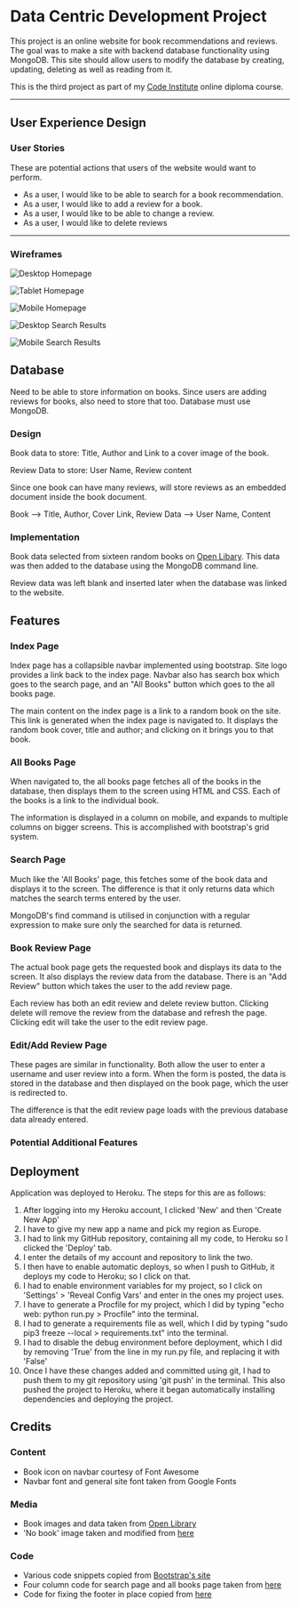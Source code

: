 # Data Centric Development Project

This project is an online website for book recommendations and reviews. The goal was to make a site with backend database functionality using MongoDB. This site should allow users to modify the database by creating, updating, deleting as well as reading from it.

This is the third project as part of my [Code Institute](https://codeinstitute.net/) online diploma course.

---

## User Experience Design

### User Stories

These are potential actions that users of the website would want to perform. 

* As a user, I would like to be able to search for a book recommendation.
* As a user, I would like to add a review for a book.
* As a user, I would like to be able to change a review.
* As a user, I would like to delete reviews

---

### Wireframes

![Desktop Homepage](wireframes/home-desktop.jpg "Desktop Homepage")

![Tablet Homepage](wireframes/home-tablet.jpg "Tablet Homepage")

![Mobile Homepage](wireframes/home-mobile.jpg "Mobile Homepage")

![Desktop Search Results](wireframes/search-desktop.jpg "Desktop Search Results")

![Mobile Search Results](wireframes/search-mobile.jpg "Mobile Search Results")

## Database

Need to be able to store information on books. Since users are adding reviews for books, also need to store that too. Database must use MongoDB.

### Design

Book data to store: Title, Author and Link to a cover image of the book.

Review Data to store: User Name, Review content

Since one book can have many reviews, will store reviews as an embedded document inside the book document.

Book --> Title, Author, Cover Link, Review Data --> User Name, Content


### Implementation

Book data selected from sixteen random books on [Open Libary](openlibrary.org). This data was then added to the database using the MongoDB command line.

Review data was left blank and inserted later when the database was linked to the website. 


## Features

### Index Page

Index page has a collapsible navbar implemented using bootstrap. Site logo provides a link back to the index page. Navbar also has search box which goes to the search page, and an "All Books" button which goes to the all books page.

The main content on the index page is a link to a random book on the site. This link is generated when the index page is navigated to. It displays the random book cover, title and author; and clicking on it brings you to that book.

### All Books Page

When navigated to, the all books page fetches all of the books in the database, then displays them to the screen using HTML and CSS. Each of the books is a link to the individual book.

The information is displayed in a column on mobile, and expands to multiple columns on bigger screens. This is accomplished with bootstrap's grid system.

### Search Page

Much like the 'All Books' page, this fetches some of the book data and displays it to the screen. The difference is that it only returns data which matches the search terms entered by the user.

MongoDB's find command is utilised in conjunction with a regular expression to make sure only the searched for data is returned.

### Book Review Page

The actual book page gets the requested book and displays its data to the screen. It also displays the review data from the database. There is an "Add Review" button which takes the user to the add review page.

Each review has both an edit review and delete review button. Clicking delete will remove the review from the database and refresh the page. Clicking edit will take the user to the edit review page.

### Edit/Add Review Page

These pages are similar in functionality. Both allow the user to enter a username and user review into a form. When the form is posted, the data is stored in the database and then displayed on the book page, which the user is redirected to.

The difference is that the edit review page loads with the previous database data already entered.

### Potential Additional Features


## Deployment

Application was deployed to Heroku. The steps for this are as follows:

1. After logging into my Heroku account, I clicked 'New' and then 'Create New App'
2. I have to give my new app a name and pick my region as Europe.
3. I had to link my GitHub repository, containing all my code, to Heroku so I clicked the 'Deploy' tab.
4. I enter the details of my account and repository to link the two.
5. I then have to enable automatic deploys, so when I push to GitHub, it deploys my code to Heroku; so I click on that.
6. I had to enable environment variables for my project, so I click on 'Settings' > 'Reveal Config Vars' and enter in the ones my project uses.
7. I have to generate a Procfile for my project, which I did by typing "echo web: python run.py > Procfile" into the terminal.
8. I had to generate a requirements file as well, which I did by typing "sudo pip3 freeze --local > requirements.txt" into the terminal.
9. I had to disable the debug environment before deployment, which I did by removing 'True' from the line in my run.py file, and replacing it with 'False'
10. Once I have these changes added and committed using git, I had to push them to my git repository using 'git push' in the terminal. This also pushed the project to Heroku, where it began automatically installing dependencies and deploying the project.


## Credits

### Content

* Book icon on navbar courtesy of Font Awesome
* Navbar font and general site font taken from Google Fonts

### Media

* Book images and data taken from [Open Library](openlibrary.org)
* 'No book' image taken and modified from [here](https://cdn.pixabay.com/photo/2018/01/17/18/43/book-3088777_1280.png)


### Code

* Various code snippets copied from [Bootstrap's site](https://getbootstrap.com/)
* Four column code for search page and all books page taken from [here](https://startbootstrap.com/snippets/portfolio-four-column/)
* Code for fixing the footer in place copied from [here](https://www.freecodecamp.org/news/how-to-keep-your-footer-where-it-belongs-59c6aa05c59c/)